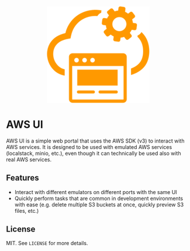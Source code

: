 <p align="center">
  <img width="280" src="logo.svg">
</p>

# AWS UI

AWS UI is a simple web portal that uses the AWS SDK (v3) to interact with AWS
services. It is designed to be used with emulated AWS services (localstack,
minio, etc.), even though it can technically be used also with real AWS
services.

## Features

- Interact with different emulators on different ports with the same UI
- Quickly perform tasks that are common in development environments with ease
  (e.g. delete multiple S3 buckets at once, quickly preview S3 files, etc.)

## License

MIT. See `LICENSE` for more details.
